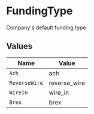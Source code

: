 # FundingType

Company's default funding type


## Values

| Name          | Value         |
| ------------- | ------------- |
| `Ach`         | ach           |
| `ReverseWire` | reverse_wire  |
| `WireIn`      | wire_in       |
| `Brex`        | brex          |